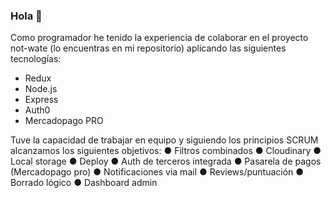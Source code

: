 ### Hola 👋
Como programador he tenido la experiencia de colaborar en el proyecto not-wate (lo encuentras en mi repositorio) aplicando las siguientes tecnologías: 
- Redux
- Node.js
- Express
- Auth0
- Mercadopago PRO

Tuve la capacidad de trabajar en equipo y siguiendo los principios SCRUM alcanzamos los siguientes objetivos:
● Filtros combinados
● Cloudinary
● Local storage
● Deploy
● Auth de terceros integrada
● Pasarela de pagos (Mercadopago pro)
● Notificaciones via mail
● Reviews/puntuación
● Borrado lógico
● Dashboard admin




<!--
**Dedwison/Dedwison** is a ✨ _special_ ✨ repository because its `README.md` (this file) appears on your GitHub profile.

Here are some ideas to get you started:

- 🔭 I’m currently working on ...
- 🌱 I’m currently learning ...
- 👯 I’m looking to collaborate on ...
- 🤔 I’m looking for help with ...
- 💬 Ask me about ...
- 📫 How to reach me: ...
- 😄 Pronouns: ...
- ⚡ Fun fact: ...
-->
